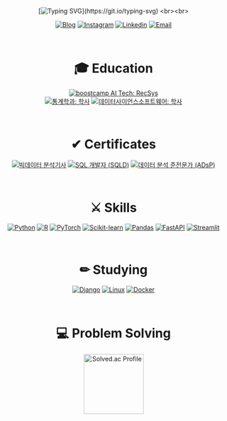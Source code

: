 <div align="center">

[![Typing SVG](https://readme-typing-svg.demolab.com?font=REM&weight=300&duration=1500&pause=2000&color=929292&center=true&vCenter=true&width=450&lines=Welcome+to+Joohyeong's+GitHub!;My+main+Language+is+Python.;I'm+interested+in+ML+and+web+development.)](https://git.io/typing-svg)
<br><br>
<div align="center">
  
[![Blog](https://img.shields.io/badge/Blog-FF5722?style=flat-square&logo=tistory&logoColor=white)](https://bles.tistory.com/)
[![Instagram](https://img.shields.io/badge/Instagram-E4405F?style=flat-square&logo=instagram&logoColor=white)](https://www.instagram.com/gangjoohyeong/)
[![Linkedin](https://img.shields.io/badge/Linkedin-0077B5?style=flat-square&logo=linkedin&logoColor=white)](www.linkedin.com/in/gangjoohyeong)
[![Email](https://img.shields.io/badge/Email-D14836?style=flat-square&logo=gmail&logoColor=white)](mailto:bles@kakao.com)

</div>

<br>

<h1 align="center">🎓 Education</h1>

<p align="center">
   <a href="https://boostcamp.connect.or.kr/"><img src="https://img.shields.io/badge/boostcamp AI Tech-RecSys-9932CC?style=flat-square" alt="boostcamp AI Tech: RecSys"></a>
  <br>
  <a href="https://stat.dongguk.edu/main"><img src="https://img.shields.io/badge/통계학과-학사-2E8B57?style=flat-square" alt="통계학과: 학사"></a>
  <a href="https://sw.dongguk.edu/mainPage.do"><img src="https://img.shields.io/badge/데이터사이언스소프트웨어-학사-2E8B57?style=flat-square" alt="데이터사이언스소프트웨어: 학사"></a>
</p>

<br>

<h1 align="center">✔ Certificates</h1>

<p align="center">
  <a href="https://www.dataq.or.kr/"><img src="https://img.shields.io/badge/빅데이터분석기사-2022.07-FFD700?style=flat-square" alt="빅데이터 분석기사"></a>
  <a href="https://www.dataq.or.kr/"><img src="https://img.shields.io/badge/SQL개발자(SQLD)-2021.12-FFD700?style=flat-square" alt="SQL 개발자 (SQLD)"></a>
  <a href="https://www.dataq.or.kr/"><img src="https://img.shields.io/badge/데이터분석준전문가(ADsP)-2021.09-FFD700?style=flat-square" alt="데이터 분석 준전문가 (ADsP)"></a>
</p>

<br>

<h1 align="center">⚔ Skills</h1>
<p align="center">
  <a href="https://www.python.org/"><img src="https://img.shields.io/badge/Python-3776AB?style=flat-square&logo=python&logoColor=white" alt="Python"></a>
  <a href="https://www.r-project.org/"><img src="https://img.shields.io/badge/R-276DC3?style=flat-square&logo=r&logoColor=white" alt="R"></a>
  <a href="https://pytorch.org/"><img src="https://img.shields.io/badge/PyTorch-EE4C2C?style=flat-square&logo=pytorch&logoColor=white" alt="PyTorch"></a>
  <a href="https://scikit-learn.org/"><img src="https://img.shields.io/badge/scikit--learn-F7931E?style=flat-square&logo=scikit-learn&logoColor=white" alt="Scikit-learn"></a>
  <a href="https://pandas.pydata.org/"><img src="https://img.shields.io/badge/Pandas-150458?style=flat-square&logo=pandas&logoColor=white" alt="Pandas"></a>
  <a href="https://fastapi.tiangolo.com/"><img src="https://img.shields.io/badge/FastAPI-009688?style=flat-square&logo=fastapi&logoColor=white" alt="FastAPI"></a>
  <a href="https://streamlit.io/"><img src="https://img.shields.io/badge/Streamlit-FF4B4B?style=flat-square&logo=streamlit&logoColor=white" alt="Streamlit"></a>
<!--   <a href="https://wandb.ai/"><img src="https://img.shields.io/badge/Weights_&_Biases-FFBE00?style=flat-square&logo=weightsandbiases&logoColor=white" alt="Weights & Biases"></a> -->
</p>
<br>
<h1 align="center">✏ Studying</h1>
<p align="center">
<!--   <a href="https://vuejs.org/"><img src="https://img.shields.io/badge/Vue.js-4FC08D?style=flat-square&logo=vue.js&logoColor=white" alt="Vue.js"></a>
  <a href="https://flask.palletsprojects.com/"><img src="https://img.shields.io/badge/Flask-000000?style=flat-square&logo=flask&logoColor=white" alt="Flask"></a> -->
  
  <a href="https://www.djangoproject.com/"><img src="https://img.shields.io/badge/Django-092E20?style=flat-square&logo=django&logoColor=white" alt="Django"></a>
  <a href="https://www.linux.org/"><img src="https://img.shields.io/badge/Linux-FCC624?style=flat-square&logo=linux&logoColor=black" alt="Linux"></a>
  <a href="https://www.docker.com/"><img src="https://img.shields.io/badge/Docker-2496ED?style=flat-square&logo=docker&logoColor=white" alt="Docker"></a>

</p>

<br>
<h1 align="center">💻 Problem Solving</h1>
<p align="center">  
 <a href="https://solved.ac/kics4948/">
  <img src="http://mazassumnida.wtf/api/v2/generate_badge?boj=kics4948" alt="Solved.ac Profile" height="135">
</a>
</p>
